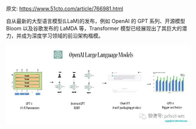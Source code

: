 原文: https://www.51cto.com/article/766981.html

自从最新的大型语言模型(LLaM)的发布，例如 OpenAI 的 GPT 系列、开源模型 Bloom 以及谷歌发布的 LaMDA 等，Transformer 模型已经展现出了其巨大的潜力，并成为深度学习领域的前沿架构楷模。

![enter image description here](https://github.com/xiaohuidu/AI/blob/master/images/241.jpg)


<!--stackedit_data:
eyJoaXN0b3J5IjpbLTEyNjYzMjQ4MjddfQ==
-->
